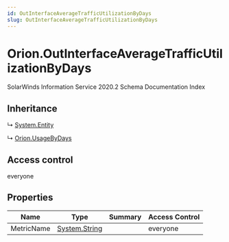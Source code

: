 ```yaml
---
id: OutInterfaceAverageTrafficUtilizationByDays
slug: OutInterfaceAverageTrafficUtilizationByDays
---
```


# Orion.OutInterfaceAverageTrafficUtilizationByDays

SolarWinds Information Service 2020.2 Schema Documentation Index

## Inheritance

↳ [System.Entity](./../System/Entity)

↳ [Orion.UsageByDays](./../Orion/UsageByDays)

## Access control

everyone

## Properties

| Name | Type | Summary | Access Control |
| ------ | ------ | ------ | ------ |
| MetricName | [System.String](https://docs.microsoft.com/en-us/dotnet/api/system.string) |  | everyone |

